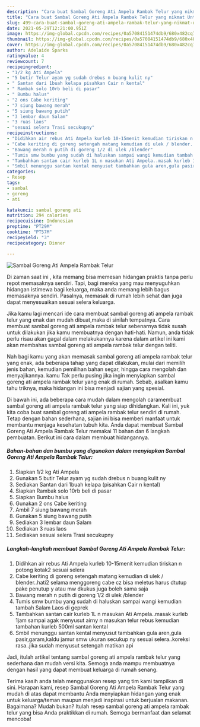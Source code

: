 ```yaml
---
description: "Cara buat Sambal Goreng Ati Ampela Rambak Telur yang nikmat Untuk Jualan"
title: "Cara buat Sambal Goreng Ati Ampela Rambak Telur yang nikmat Untuk Jualan"
slug: 499-cara-buat-sambal-goreng-ati-ampela-rambak-telur-yang-nikmat-untuk-jualan
date: 2021-05-29T12:21:00.951Z
image: https://img-global.cpcdn.com/recipes/0a57084151474db9/680x482cq70/sambal-goreng-ati-ampela-rambak-telur-foto-resep-utama.jpg
thumbnail: https://img-global.cpcdn.com/recipes/0a57084151474db9/680x482cq70/sambal-goreng-ati-ampela-rambak-telur-foto-resep-utama.jpg
cover: https://img-global.cpcdn.com/recipes/0a57084151474db9/680x482cq70/sambal-goreng-ati-ampela-rambak-telur-foto-resep-utama.jpg
author: Adelaide Sparks
ratingvalue: 4
reviewcount: 7
recipeingredient:
- "1/2 kg Ati Ampela"
- "5 butir Telur ayam yg sudah drebus n buang kulit ny"
- " Santan dari 1buah kelapa pisahkan Cair n kental"
- " Rambak solo 10rb beli di pasar"
- " Bumbu halus"
- "2 ons Cabe keriting"
- "7 siung bawang merah"
- "5 siung bawang putih"
- "3 lembar daun Salam"
- "3 ruas laos"
- "sesuai selera Trasi secukupny"
recipeinstructions:
- "Didihkan air rebus Ati Ampela kurleb 10-15menit kemudian tiriskan n potong kotak2 sesuai selera"
- "Cabe keriting di goreng setengah matang kemudian di ulek / blender..hati2 selama menggoreng cabe cz bisa meletus harus dtutup pake penutup y atau mw dkukus juga boleh sama saja"
- "Bawang merah n putih di goreng 1/2 di ulek /blender"
- "Tumis smw bumbu yang sudah di haluskan sampai wangi kemudian tambah Salam Laos di geprek"
- "Tambahkan santan cair kurleb 1L n masukan Ati Ampela..masak kurleb 1jam sampai agak menyusut airny n masukan telur rebus kemudian tambahan kurleb 500ml santan kental"
- "Smbil menunggu santan kental menyusut tambahkan gula aren,gula pasir,garam,kaldu jamur smw ukuran secukup ny sesuai selera..koreksi rasa..jika sudah menyusut setengah matikan api"
categories:
- Resep
tags:
- sambal
- goreng
- ati

katakunci: sambal goreng ati 
nutrition: 294 calories
recipecuisine: Indonesian
preptime: "PT29M"
cooktime: "PT57M"
recipeyield: "3"
recipecategory: Dinner

---
```



![Sambal Goreng Ati Ampela Rambak Telur](https://img-global.cpcdn.com/recipes/0a57084151474db9/680x482cq70/sambal-goreng-ati-ampela-rambak-telur-foto-resep-utama.jpg)

Di zaman  saat ini , kita memang bisa memesan hidangan praktis tanpa perlu repot memasaknya sendiri. Tapi, bagi mereka yang mau menyuguhkan hidangan istimewa bagi keluarga, maka anda memang lebih bagus memasaknya sendiri. Pasalnya, memasak di rumah lebih sehat dan juga dapat menyesuaikan sesuai selera keluarga.

Jika kamu lagi mencari ide cara membuat sambal goreng ati ampela rambak telur yang enak dan mudah dibuat,maka di sinilah tempatnya. Cara membuat sambal goreng ati ampela rambak telur  sebenarnya tidak susah untuk dilakukan jika kamu membuatnya dengan hati-hati. Namun, anda tidak perlu risau akan gagal dalam melakukannya 
karena dalam artikel ini kami akan membahas sambal goreng ati ampela rambak telur dengan teliti.  



Nah bagi kamu yang akan memasak sambal goreng ati ampela rambak telur yang enak, ada beberapa tahap yang dapat dilakukan, mulai dari memilih jenis bahan, kemudian pemilihan bahan segar, hingga cara mengolah dan menyajikannya. kamu Tak perlu pusing jika ingin menyiapkan sambal goreng ati ampela rambak telur yang enak di rumah. Sebab, asalkan kamu  tahu triknya, maka hidangan ini bisa menjadi sajian yang spesial.

Di bawah ini, ada beberapa cara mudah dalam mengolah caramembuat sambal goreng ati ampela rambak telur yang siap dihidangkan. Kali ini, yuk kita coba buat sambal goreng ati ampela rambak telur sendiri di rumah. Tetap dengan bahan sederhana, sajian ini bisa memberi manfaat untuk membantu menjaga kesehatan tubuh kita. Anda dapat membuat Sambal Goreng Ati Ampela Rambak Telur memakai 11 bahan dan 6 langkah pembuatan. Berikut ini cara dalam membuat hidangannya.

<!--inarticleads1-->

##### Bahan-bahan dan bumbu yang digunakan dalam menyiapkan Sambal Goreng Ati Ampela Rambak Telur:

1. Siapkan 1/2 kg Ati Ampela
1. Gunakan 5 butir Telur ayam yg sudah drebus n buang kulit ny
1. Sediakan  Santan dari 1buah kelapa (pisahkan Cair n kental)
1. Siapkan  Rambak solo 10rb beli di pasar
1. Siapkan  Bumbu halus
1. Gunakan 2 ons Cabe keriting
1. Ambil 7 siung bawang merah
1. Gunakan 5 siung bawang putih
1. Sediakan 3 lembar daun Salam
1. Sediakan 3 ruas laos
1. Sediakan sesuai selera Trasi secukupny




<!--inarticleads2-->

##### Langkah-langkah membuat Sambal Goreng Ati Ampela Rambak Telur:

1. Didihkan air rebus Ati Ampela kurleb 10-15menit kemudian tiriskan n potong kotak2 sesuai selera
1. Cabe keriting di goreng setengah matang kemudian di ulek / blender..hati2 selama menggoreng cabe cz bisa meletus harus dtutup pake penutup y atau mw dkukus juga boleh sama saja
1. Bawang merah n putih di goreng 1/2 di ulek /blender
1. Tumis smw bumbu yang sudah di haluskan sampai wangi kemudian tambah Salam Laos di geprek
1. Tambahkan santan cair kurleb 1L n masukan Ati Ampela..masak kurleb 1jam sampai agak menyusut airny n masukan telur rebus kemudian tambahan kurleb 500ml santan kental
1. Smbil menunggu santan kental menyusut tambahkan gula aren,gula pasir,garam,kaldu jamur smw ukuran secukup ny sesuai selera..koreksi rasa..jika sudah menyusut setengah matikan api




Jadi, itulah artikel tentang  sambal goreng ati ampela rambak telur  yang sederhana dan mudah versi kita. Semoga anda mampu membuatnya dengan hasil yang dapat membuat keluarga di rumah senang. 

Terima kasih anda telah menggunakan resep yang tim kami tampilkan di sini. Harapan kami, resep  Sambal Goreng Ati Ampela Rambak Telur yang mudah di atas dapat membantu Anda menyiapkan hidangan yang enak untuk keluarga/teman maupun menjadi inspirasi untuk berjualan makanan. Bagaimana? Mudah bukan? Itulah resep sambal goreng ati ampela rambak telur yang bisa Anda praktikkan di rumah. Semoga bermanfaat dan selamat mencoba!

